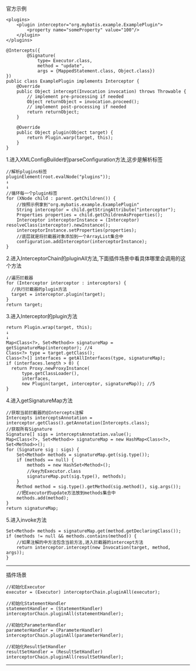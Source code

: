 官方示例

    <plugins>
        <plugin interceptor="org.mybatis.example.ExamplePlugin">
            <property name="someProperty" value="100"/>
        </plugin>
    </plugins>
    
    @Intercepts({
            @Signature(
                type= Executor.class,
                method = "update",
                args = {MappedStatement.class, Object.class})
    })
    public class ExamplePlugin implements Interceptor {
        @Override
        public Object intercept(Invocation invocation) throws Throwable {
            // implement pre-processing if needed
            Object returnObject = invocation.proceed();
            // implement post-processing if needed
            return returnObject;
        }
        
        @Override
        public Object plugin(Object target) {
            return Plugin.warp(target, this);
        }
    }

1.进入XMLConfigBuilder的parseConfiguration方法,这步是解析标签

    //解析plugins标签
    pluginElement(root.evalNode("plugins"));
    ↓
    ↓
    //循环每一个plugin标签
    for (XNode child : parent.getChildren()) {
        //按照示例拿到"org.mybatis.example.ExamplePlugin"
        String interceptor = child.getStringAttribute("interceptor");
        Properties properties = child.getChildrenAsProperties();
        Interceptor interceptorInstance = (Interceptor) resolveClass(interceptor).newInstance();
        interceptorInstance.setProperties(properties);
        //底层就是将拦截器对象添加到一个ArrayList集合中
        configuration.addInterceptor(interceptorInstance);
    }
    
2.进入InterceptorChain的pluginAll方法,下面插件场景中看具体哪里会调用的这个方法

    //遍历拦截器
    for (Interceptor interceptor : interceptors) {
      //执行拦截器的plugin方法
      target = interceptor.plugin(target);
    }
    return target;
    
3.进入Interceptor的plugin方法

    return Plugin.wrap(target, this);
    ↓
    ↓
    Map<Class<?>, Set<Method>> signatureMap = getSignatureMap(interceptor); //4
    Class<?> type = target.getClass();
    Class<?>[] interfaces = getAllInterfaces(type, signatureMap);
    if (interfaces.length > 0) {
      return Proxy.newProxyInstance(
          type.getClassLoader(),
          interfaces,
          new Plugin(target, interceptor, signatureMap)); //5
    }

4.进入getSignatureMap方法
    
    //获取当前拦截器的@Intercepts注解
    Intercepts interceptsAnnotation = interceptor.getClass().getAnnotation(Intercepts.class);
    //获取所有Signature
    Signature[] sigs = interceptsAnnotation.value();
    Map<Class<?>, Set<Method>> signatureMap = new HashMap<Class<?>, Set<Method>>();
    for (Signature sig : sigs) {
        Set<Method> methods = signatureMap.get(sig.type());
        if (methods == null) {
            methods = new HashSet<Method>();
            //key为Executor.class
            signatureMap.put(sig.type(), methods);
        }
        Method method = sig.type().getMethod(sig.method(), sig.args());
        //把Executor的update方法放到methods集合中
        methods.add(method);
    }
    return signatureMap;

5.进入invoke方法

    Set<Method> methods = signatureMap.get(method.getDeclaringClass());
    if (methods != null && methods.contains(method)) {
        //如果注解的中方法包含当前方法,进入拦截器的intercept方法
        return interceptor.intercept(new Invocation(target, method, args));
    }

---

插件场景

    //初始化Executor
    executor = (Executor) interceptorChain.pluginAll(executor);

    //初始化StatementHandler
    statementHandler = (StatementHandler) interceptorChain.pluginAll(statementHandler);

    //初始化ParameterHandler
    parameterHandler = (ParameterHandler) interceptorChain.pluginAll(parameterHandler);
    
    //初始化ResultSetHandler
    resultSetHandler = (ResultSetHandler) interceptorChain.pluginAll(resultSetHandler);
    
---
